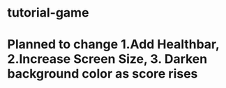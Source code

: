 # tutorial-game
# Planned to change 1.Add Healthbar, 2.Increase Screen Size, 3. Darken background color as score rises
